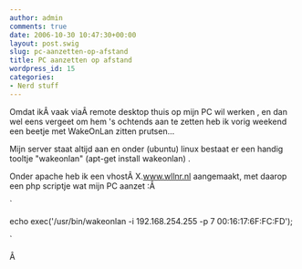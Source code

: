```yaml
---
author: admin
comments: true
date: 2006-10-30 10:47:30+00:00
layout: post.swig
slug: pc-aanzetten-op-afstand
title: PC aanzetten op afstand
wordpress_id: 15
categories:
- Nerd stuff
---
```


Omdat ikÂ vaak viaÂ remote desktop thuis op mijn PC wil werken , en dan wel eens vergeet om hem 's ochtends aan te zetten heb ik vorig weekend een beetje met WakeOnLan zitten prutsen...

Mijn server staat altijd aan en onder (ubuntu) linux bestaat er een handig tooltje "wakeonlan" (apt-get install wakeonlan) .

Onder apache heb ik een vhostÂ X.www.wllnr.nl aangemaakt, met daarop een php scriptje wat mijn PC aanzet :Â 

`

echo exec('/usr/bin/wakeonlan -i 192.168.254.255 -p 7 00:16:17:6F:FC:FD');

`

Â 
